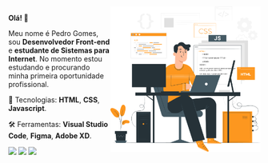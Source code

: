 <img src="https://github.com/peep2g/peep2g/blob/main/art.png" align="right" min-width="300px" max-width="550px" width="300px">

<p align="left">
  <strong>Olá! 👋</strong>   
</p>
<p align="left">
  Meu nome é Pedro Gomes, sou <strong>Desenvolvedor Front-end</strong> e <strong>estudante de Sistemas para Internet</strong>.
  No momento estou estudando e procurando minha primeira oportunidade profissional.
</p>

<p align="left">
  🚀 Tecnologias: <strong>HTML</strong>, <strong>CSS</strong>, <strong>Javascript</strong>.
</p>

<p align="left">
  🛠️ Ferramentas: <strong>Visual Studio Code</strong>, <strong>Figma</strong>, <strong>Adobe XD</strong>.
</p>

<p align="left">
  <a href="https://www.linkedin.com/in/pedrogomes017/" target="_blank"><img src="https://img.shields.io/badge/LinkedIn-0077B5?style=for-the-badge&logo=linkedin&logoColor=white"></a>
  <a href="https://api.whatsapp.com/send?phone=5516997607666" target="_blank"><img src="https://img.shields.io/badge/WhatsApp-25D366?style=for-the-badge&logo=whatsapp&logoColor=white"></a>
  <a href="https://www.instagram.com/peedro2g/" target="_blank"><img src="https://img.shields.io/badge/-Instagram-%23E4405F?style=for-the-badge&logo=instagram&logoColor=white"></a>
<p>
